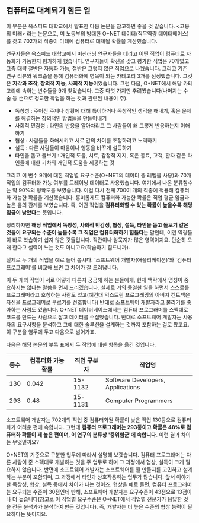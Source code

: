 ## 컴퓨터로 대체되기 힘든 일
이 부분은 옥스퍼드 대학교에서 발표한 다음 논문을 참고하면 좋을 것 같습니다. <고용의 미래> 라는 논문으로, 미 노동부의 방대한 O\*NET 데이터(직무역량 데이터베이스)를 갖고 702개의 직종이 미래에 컴퓨터로 대체될 확률을 계산했습니다.

연구자들은 옥스퍼드 대학교에서 머신러닝 연구자들을 데리고 어떤 직업이 컴퓨터로 자동화가 가능한지 평가하게 했습니다. 연구자들이 확신을 갖고 평가한 직업은 70개였고 그중 대략 절반은 자동화 가능, 절반은 그렇지 않은 직업으로 나눴습니다. 그리고 기존 연구 리뷰와 워크숍을 통해 컴퓨터화에 병목이 되는 카테고리 3개를 선정했습니다. 그것은 **지각과 조작, 창의적 지능, 사회적 지능**이었습니다. 그런 다음, O\*NET에서 해당 카테고리에 속하는 변수들을 9개 찾았습니다. 그중 다섯 가지만 추려봤습니다(나머지는 수술 등 손으로 정교한 작업을 하는 것과 관련된 내용이 주).

- 독창성 : 주어진 주제나 상황에 대해 특이하거나 독창적인 생각을 해내기, 혹은 문제를 해결하는 창의적인 방법들을 만들어내기
- 사회적 민감성 : 타인의 반응을 알아차리고 그 사람들이 왜 그렇게 반응하는지 이해하기
- 협상 : 사람들을 화해시키고 서로 간의 차이를 조정하려고 노력하기
- 설득 : 다른 사람들이 마음이나 행동을 바꾸게 설득하기
- 타인을 돕고 돌보기 : 개인적 도움, 치료, 감정적 지지, 혹은 동료, 고객, 환자 같은 타인들에 대한 기차의 개인적 도움을 제공하는 것

그리고 이 변수 9개에 대한 직업별 요구수준(O\*NET의 데이터 중 레벨을 사용)과 70개 직업의 컴퓨터화 가능 여부를 트레이닝 데이터로 사용했습니다. 여기에서 나온 분류함수는 약 90%의 정확도를 보였습니다. 이걸 다시 전체 700여 개의 직종에 적용해 컴퓨터화 가능한 확률을 계산했습니다. 흥미롭게도 컴퓨터화 가능한 확률은 직업 평균 임금과 높은 음의 관계를 보였습니다. 즉, 어떤 직업을 **컴퓨터화할 수 있는 확률이 높을수록 해당 임금이 낮았다**는 뜻입니다.

정리하자면 **해당 직업에서 독창성, 사회적 민감성, 협상, 설득, 타인을 돕고 돌보기 같은 것들이 요구되는 수준이 높을수록 그 직업은 컴퓨터화하기 힘들다**는 말인데, 이런 역량들이 바로 학습하기 쉽지 않은 것들입니다. 직관이나 암묵지가 많은 영역이지요. 단순히 오래 한다고 실력이 느는 것도 아니고요(학습하기 힘드니까).

실제로 두 개의 직업을 예로 들어 봅시다. '소프트웨어 개발자(애플리케이션)'와 '컴퓨터 프로그래머'를 비교해 보면 그 차이가 잘 드러납니다.

이 두 개의 직업이 서로 어떻게 다른지 궁금해 하는 분들에게, 현재 맥락에서 명칭이 중요하지는 않다는 말씀을 먼저 드리겠습니다. 실제로 거의 동일한 일을 하면서 스스로를 프로그래머라고 호칭하는 사람도 있고(예컨대 익스트림 프로그래밍의 아버지 켄트백은 자신을 프로그래머로 부르기를 선호합니다) 반대로 소프트웨어 개발자라고 불리기를 좋아하는 사람도 있습니다. O\*NET 데이터베이스에서는 컴퓨터 프로그래머를 스펙대로 코드를 만드는 사람으로 잡고 데이터를 수집했습니다. 반대로 소프트웨어 개발자는 사용자의 요구사항을 분석하고 그에 대한 솔루션을 설계하는 것까지 포함하는 걸로 봤고요. 이 구분을 염두에 두고 다음으로 넘어가죠.

다음은 해당 논문의 부록 표에서 두 직업에 대한 항목을 옮긴 것입니다.


| 등수 | 컴퓨터화 가능 확률 | 직업 구분자 | 직업명 |
| --- | --- | --- | --- |
| 130 | 0.042 | 15-1132 | Software Developers, Applications |
| 293 | 0.48 | 15-1131 | Computer Programmers |

소프트웨어 개발자는 702개의 직업 중 컴퓨터화될 확률이 낮은 직업 130등으로 컴퓨터화가 어려운 편에 속합니다. 그런데 **컴퓨터 프로그래머는 293등이고 확률은 48%로 컴퓨터화 확률이 꽤 높은 편이며, 이 연구의 분류상 '중위험군'에 속합니다.** 이런 결과 차이는 무엇일까요?

O\*NET의 기준으로 구분한 업무에 따라서 설명해 보겠습니다. 컴퓨터 프로그래머는 다른 사람이 준 스펙대로 개발하는 것을 주 업무로 하며 그 과정에서 협상, 설득이 크게 필요하지 않습니다. 반면에 소프트웨어 개발자는 소프트웨어를 뭘 만들지를 고민하고 설계하는 부분이 포함되며, 그 과정에서 타인과 상호작용하는 업무가 많습니다. 앞서 이야기한 독창성, 협상, 설득 등에서 차이가 나는 것이죠. 협상을 예로 들면, 컴퓨터 프로그래머는 요구되는 수준이 30점인데 반해, 소프트웨어 개발자는 요구수준이 43점으로 13점이나 더 높습니다(참고로 이 직업별 요구수준은 O\*NET에서 직업별 전문가가 응답한 것을 전문 분석가가 분석하여 만든 것입니다). 즉, 개발자는 더 높은 수준의 협상 능력이 필요하다는 뜻이지요.